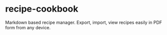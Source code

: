 # recipe-cookbook
Markdown based recipe manager. Export, import, view recipes easily in PDF form from any device.
